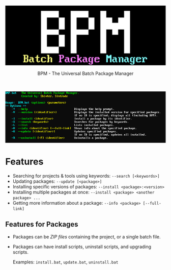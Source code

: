 ![BPM logo](https://github.com/Shivter14/BPM/blob/main/BPM.png?raw=true)
<div align="center">
    BPM - The Universal Batch Package Manager

<br></br>
![BPM --help](https://github.com/Shivter14/BPM/blob/main/BPM-help.png?raw=true)
</div>

# Features

- Searching for projects & tools using keywords: `--search [<keywords>]`
- Updating packages: `--update [<package>]`
- Installing specific versions of packages: `--install <package>:<version>`
- Installing multiple packages at once: `--install <package> <another package> ...`
- Getting more information about a package: `--info <package> [--full-link]`

## Features for Packages

- Packages can be _ZIP files_ containing the project, or a single batch file.
- Packages can have install scripts, uninstall scripts, and upgrading scripts.
  
  Examples: `install.bat`, `update.bat`, `uninstall.bat`
  
